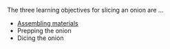 
<!DOCTYPE html>
<html>
  <head>
    <meta charset="utf-8">
    <title>Learning to Dice an Onion</title>
  </head>
  <body>
    <p>The three learning objectives for slicing an onion are ...</p>
    <ul>
      <li> <a href=/materials>Assembling materials</a> </li>
      <li> Prepping the onion </li>
      <li> Dicing the onion </li>
    </ul>
  </body>
</html>
